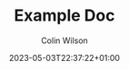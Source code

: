 ---
weight: 330
title: "Example Doc"
date: "2023-05-03T22:37:22+01:00"
draft: false
author: "Colin Wilson"
toc: true
description: "Example document nested inside multiple subfolders"
publishdate: "2023-05-03T22:37:22+01:00"
tags: ["Beginners"]
---